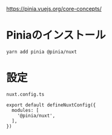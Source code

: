 https://pinia.vuejs.org/core-concepts/

# Piniaのインストール

```
yarn add pinia @pinia/nuxt
```

# 設定

```
nuxt.config.ts

export default defineNuxtConfig({
  modules: [
    '@pinia/nuxt',
  ],
})
```